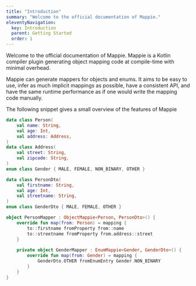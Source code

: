 ```yaml
---
title: "Introduction"
summary: "Welcome to the official documentation of Mappie."
eleventyNavigation:
  key: Introduction
  parent: Getting Started
  order: 1
---
```


Welcome to the official documentation of Mappie. Mappie is a Kotlin compiler plugin generating object mapping code at 
compile-time with minimal overhead.

Mappie can generate mappers for objects and enums. It aims to be easy to use, infer as much implicit mappings as possible, 
have a consistent API, and have the same runtime performance as if one would write the mapping code manually.

The following snippet gives a small overview of the features of Mappie
```kotlin
data class Person(
    val name: String, 
    val age: Int, 
    val address: Address,
)
data class Address(
    val street: String, 
    val zipcode: String,
)
enum class Gender { MALE, FEMALE, NON_BINARY, OTHER }

data class PersonDto(
    val firstname: String, 
    val age: Int, 
    val streetname: String,
)
enum class GenderDto { MALE, FEMALE, OTHER }

object PersonMapper : ObjectMappie<Person, PersonDto>() {
    override fun map(from: Person) = mapping {
        to::firstname fromProperty from::name
        to::streetname fromProperty from.address::street
    }
    
    private object GenderMapper : EnumMappie<Gender, GenderDto>() {
        override fun map(from: Gender) = mapping {
            GenderDto.OTHER fromEnumEntry Gender.NON_BINARY
        }
    }
}

```